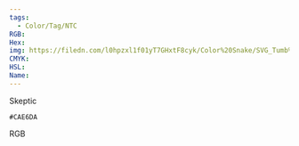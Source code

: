 ```yaml
---
tags:
  - Color/Tag/NTC
RGB:
Hex:
img: https://filedn.com/l0hpzxl1f01yT7GHxtF8cyk/Color%20Snake/SVG_Tumb%20Mass%20No%20Name/CAE6DA.svg
CMYK:
HSL:
Name:
---
```

Skeptic
```palette
#CAE6DA
```
RGB
